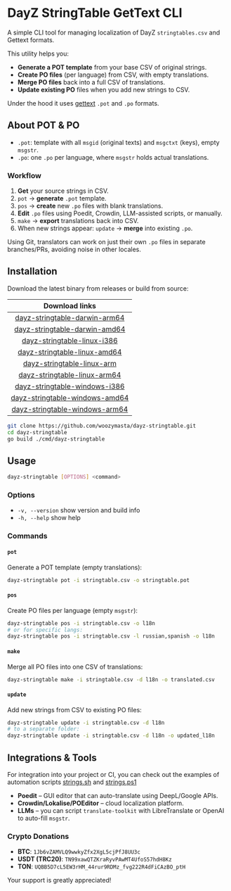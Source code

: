 # DayZ StringTable GetText CLI

A simple CLI tool for managing localization of DayZ `stringtables.csv`
and Gettext formats.

This utility helps you:

* **Generate a POT template** from your base CSV of original strings.
* **Create PO files** (per language) from CSV, with empty translations.
* **Merge PO files** back into a full CSV of translations.
* **Update existing PO** files when you add new strings to CSV.

Under the hood it uses [gettext] `.pot` and `.po` formats.

## About POT & PO

* `.pot`: template with all `msgid` (original texts) and `msgctxt` (keys),
  empty `msgstr`.
* `.po`: one `.po` per language, where `msgstr` holds actual translations.

### Workflow

1. **Get** your source strings in CSV.
2. `pot` &rarr; **generate** `.pot` template.
3. `pos` &rarr; **create** new `.po` files with blank translations.
4. **Edit** `.po` files using Poedit, Crowdin, LLM-assisted scripts,
  or manually.
5. `make` &rarr; **export** translations back into CSV.
6. When new strings appear: `update` &rarr; **merge** into existing `.po`.

Using Git, translators can work on just their own `.po` files in separate
branches/PRs, avoiding noise in other locales.

## Installation

Download the latest binary from releases or build from source:

|         **Download links**         |
| :--------------------------------: |
| [dayz-stringtable-darwin-arm64][]  |
| [dayz-stringtable-darwin-amd64][]  |
|  [dayz-stringtable-linux-i386][]   |
|  [dayz-stringtable-linux-amd64][]  |
|   [dayz-stringtable-linux-arm][]   |
|  [dayz-stringtable-linux-arm64][]  |
| [dayz-stringtable-windows-i386][]  |
| [dayz-stringtable-windows-amd64][] |
| [dayz-stringtable-windows-arm64][] |

```bash
git clone https://github.com/woozymasta/dayz-stringtable.git
cd dayz-stringtable
go build ./cmd/dayz-stringtable
```

## Usage

```bash
dayz-stringtable [OPTIONS] <command>
```

### Options

* `-v, --version` show version and build info
* `-h, --help` show help

### Commands

#### `pot`

Generate a POT template (empty translations):

```bash
dayz-stringtable pot -i stringtable.csv -o stringtable.pot
```

#### `pos`

Create PO files per language (empty `msgstr`):

```bash
dayz-stringtable pos -i stringtable.csv -o l18n
# or for specific langs:
dayz-stringtable pos -i stringtable.csv -l russian,spanish -o l18n
```

#### `make`

Merge all PO files into one CSV of translations:

```bash
dayz-stringtable make -i stringtable.csv -d l18n -o translated.csv
```

#### `update`

Add new strings from CSV to existing PO files:

```bash
dayz-stringtable update -i stringtable.csv -d l18n
# to a separate folder:
dayz-stringtable update -i stringtable.csv -d l18n -o updated_l18n
```

## Integrations & Tools

For integration into your project or CI, you can check out the examples
of automation scripts
[strings.sh](tools/strings.sh) and [strings.ps1](tools/strings.ps1)

* **Poedit** – GUI editor that can auto-translate using DeepL/Google APIs.
* **Crowdin/Lokalise/POEditor** – cloud localization platform.
* **LLMs** – you can script `translate-toolkit` with LibreTranslate or
  OpenAI to auto-fill `msgstr`.

<!-- omit in toc -->
### Crypto Donations

<!-- cSpell:disable -->
* **BTC**: `1Jb6vZAMVLQ9wwkyZfx2XgL5cjPfJ8UU3c`
* **USDT (TRC20)**: `TN99xawQTZKraRyvPAwMT4UfoS57hdH8Kz`
* **TON**: `UQBB5D7cL5EW3rHM_44rur9RDMz_fvg222R4dFiCAzBO_ptH`
<!-- cSpell:enable -->

Your support is greatly appreciated!

<!-- Links -->
[dayz-stringtable-darwin-arm64]: https://github.com/WoozyMasta/dayz-stringtable/releases/latest/download/dayz-stringtable-darwin-arm64 "MacOS arm64 file"
[dayz-stringtable-darwin-amd64]: https://github.com/WoozyMasta/dayz-stringtable/releases/latest/download/dayz-stringtable-darwin-amd64 "MacOS amd64 file"
[dayz-stringtable-linux-i386]: https://github.com/WoozyMasta/dayz-stringtable/releases/latest/download/dayz-stringtable-linux-386 "Linux i386 file"
[dayz-stringtable-linux-amd64]: https://github.com/WoozyMasta/dayz-stringtable/releases/latest/download/dayz-stringtable-linux-amd64 "Linux amd64 file"
[dayz-stringtable-linux-arm]: https://github.com/WoozyMasta/dayz-stringtable/releases/latest/download/dayz-stringtable-linux-arm "Linux arm file"
[dayz-stringtable-linux-arm64]: https://github.com/WoozyMasta/dayz-stringtable/releases/latest/download/dayz-stringtable-linux-arm64 "Linux arm64 file"
[dayz-stringtable-windows-i386]: https://github.com/WoozyMasta/dayz-stringtable/releases/latest/download/dayz-stringtable-windows-386.exe "Windows i386 file"
[dayz-stringtable-windows-amd64]: https://github.com/WoozyMasta/dayz-stringtable/releases/latest/download/dayz-stringtable-windows-amd64.exe "Windows amd64 file"
[dayz-stringtable-windows-arm64]: https://github.com/WoozyMasta/dayz-stringtable/releases/latest/download/dayz-stringtable-windows-arm64.exe "Windows arm64 file"
[gettext]: https://www.gnu.org/software/gettext/
